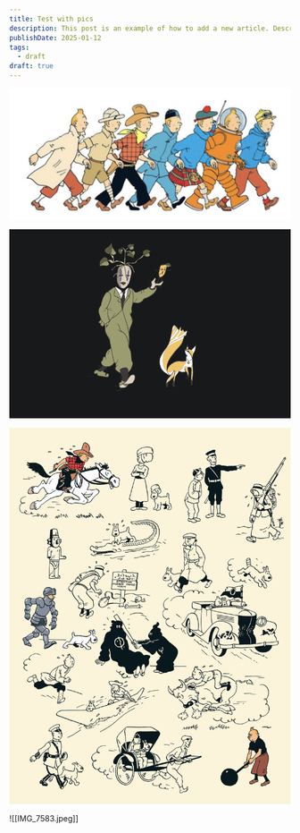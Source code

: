 ```yaml
---
title: Test with pics
description: This post is an example of how to add a new article. Description 50-160 words
publishDate: 2025-01-12
tags:
  - draft
draft: true
---
```


![alt text](images/image1.jpg)

![illustration](images/image2.png)

![tintin rir](images/tintin_rir.png)

![[IMG_7583.jpeg]]